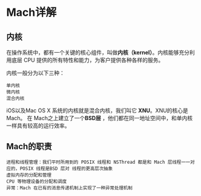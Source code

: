 # Mach详解

## 内核

在操作系统中，都有一个关键的核心组件，叫做**内核（kernel）**。内核能够充分利用底层 CPU 提供的所有特性和能力，为客户提供各种各样的服务。

内核一般分为以下三种：
```
单内核
微内核
混合内核
```
iOS以及Mac OS X 系统的内核就是混合内核，我们叫它 **XNU**。XNU的核心是 Mach。
在 Mach之上建立了一个**BSD层** ，他们都在同一地址空间中，和单内核一样具有较高的运行效率。

## Mach的职责
```
进程和线程管理：我们平时所用到的 POSIX 线程和 NSThread 都是和 Mach 层线程一一对应的，POSIX 线程是BSD 层对 线程的更高层次抽象
虚拟内存的分配和管理
CPU 等物理设备的分配和调度
异常：Mach 在已有的消息传递机制上实现了一种异常处理机制
```
